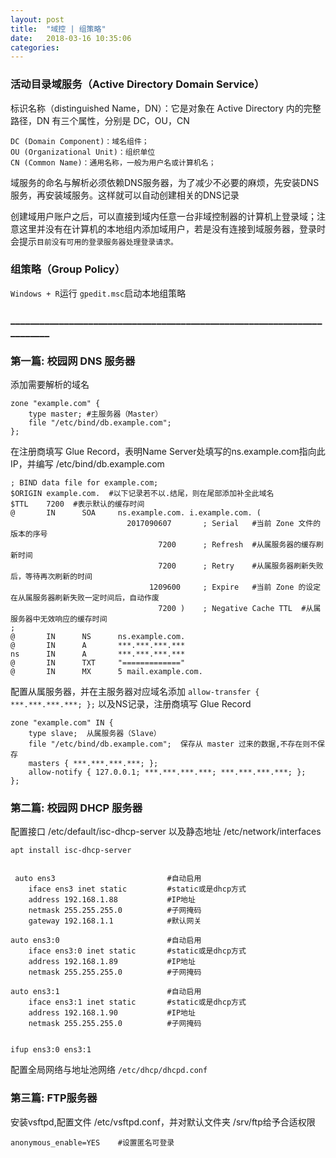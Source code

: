```yaml
---
layout: post
title:  "域控 | 组策略"
date:   2018-03-16 10:35:06
categories:
---
```

### 活动目录域服务（Active Directory Domain Service）

标识名称（distinguished Name，DN）：它是对象在 Active Directory 内的完整路径，DN 有三个属性，分别是 DC，OU，CN

```
DC (Domain Component)：域名组件；
OU (Organizational Unit)：组织单位
CN (Common Name)：通用名称，一般为用户名或计算机名；
```
域服务的命名与解析必须依赖DNS服务器，为了减少不必要的麻烦，先安装DNS服务，再安装域服务。这样就可以自动创建相关的DNS记录

创建域用户账户之后，可以直接到域内任意一台非域控制器的计算机上登录域；注意这里并没有在计算机的本地组内添加域用户，若是没有连接到域服务器，登录时会提示`目前没有可用的登录服务器处理登录请求。`



### 组策略（Group Policy）

`Windows + R`运行 `gpedit.msc`启动本地组策略

### ________________________________________________________________________
### 第一篇: 校园网 DNS 服务器
添加需要解析的域名
```
zone "example.com" {
    type master; #主服务器（Master）
    file "/etc/bind/db.example.com";
};
```
在注册商填写 Glue Record，表明Name Server处填写的ns.example.com指向此IP，并编写 /etc/bind/db.example.com
```
; BIND data file for example.com;
$ORIGIN example.com.  #以下记录若不以.结尾，则在尾部添加补全此域名
$TTL    7200  #表示默认的缓存时间
@       IN      SOA     ns.example.com. i.example.com. (
                          2017090607       ; Serial   #当前 Zone 文件的版本的序号
                                 7200      ; Refresh  #从属服务器的缓存刷新时间
                                 7200      ; Retry    #从属服务器刷新失败后，等待再次刷新的时间
                               1209600     ; Expire   #当前 Zone 的设定在从属服务器刷新失败一定时间后，自动作废
                                 7200 )    ; Negative Cache TTL  #从属服务器中无效响应的缓存时间
;
@       IN      NS      ns.example.com.
@       IN      A       ***.***.***.***
ns      IN      A       ***.***.***.***
@       IN      TXT     "============="
@       IN      MX      5 mail.example.com.
```
配置从属服务器，并在主服务器对应域名添加 `allow-transfer { ***.***.***.***; };` 以及NS记录，注册商填写 Glue Record
```
zone "example.com" IN {
    type slave;  从属服务器（Slave）
    file "/etc/bind/db.example.com";  保存从 master 过来的数据,不存在则不保存
    masters { ***.***.***.***; };
    allow-notify { 127.0.0.1; ***.***.***.***; ***.***.***.***; };
};
```
### 第二篇: 校园网 DHCP 服务器
配置接口 /etc/default/isc-dhcp-server 以及静态地址 /etc/network/interfaces
```
apt install isc-dhcp-server   


 auto ens3                         #自动启用
    iface ens3 inet static         #static或是dhcp方式
    address 192.168.1.88           #IP地址
    netmask 255.255.255.0          #子网掩码
    gateway 192.168.1.1            #默认网关

auto ens3:0                        #自动启用
    iface ens3:0 inet static       #static或是dhcp方式
    address 192.168.1.89           #IP地址
    netmask 255.255.255.0          #子网掩码

auto ens3:1                        #自动启用
    iface ens3:1 inet static       #static或是dhcp方式
    address 192.168.1.90           #IP地址
    netmask 255.255.255.0          #子网掩码


ifup ens3:0 ens3:1
```
配置全局网络与地址池网络 `/etc/dhcp/dhcpd.conf`

### 第三篇: FTP服务器
安装vsftpd,配置文件 /etc/vsftpd.conf，并对默认文件夹 /srv/ftp给予合适权限
```
anonymous_enable=YES    #设置匿名可登录
```
